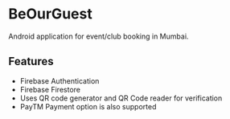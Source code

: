 # BeOurGuest

Android application for event/club booking in Mumbai.

## Features
- Firebase Authentication
- Firebase Firestore
- Uses QR code generator and QR Code reader for verification
- PayTM Payment option is also supported
